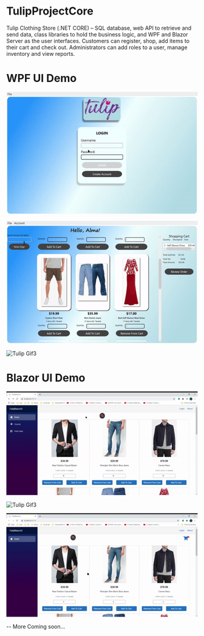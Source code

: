 # TulipProjectCore
Tulip Clothing Store (.NET CORE) – SQL database, web API to retrieve and send data, class libraries to hold the business logic, and WPF and Blazor Server as the user interfaces. Customers can register, shop, add items to their cart and check out. Administrators can add roles to a user, manage inventory and view reports.

# WPF UI Demo
![Tulip Gif1](https://github.com/IyadShobaki/TulipProjectCore/blob/master/GifFiles/tulip1.gif)

![Tulip Gif2](https://github.com/IyadShobaki/TulipProjectCore/blob/master/GifFiles/tulip2.gif)

![Tulip Gif3](https://github.com/IyadShobaki/TulipProjectCore/blob/master/GifFiles/tulip3.gif)

# Blazor UI Demo
![Tulip Gif3](https://github.com/IyadShobaki/TulipProjectCore/blob/master/GifFiles/tulip4.gif)

![Tulip Gif3](https://github.com/IyadShobaki/TulipProjectCore/blob/master/GifFiles/tulip5.gif)

![Tulip Gif3](https://github.com/IyadShobaki/TulipProjectCore/blob/master/GifFiles/tulip6.gif)

-- More Coming soon...